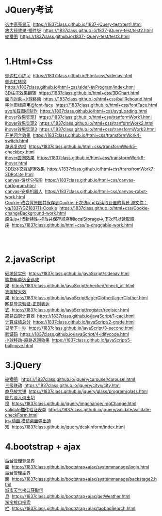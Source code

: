 # JQuery考试

 [选中高亮显示](https://1837class.github.io/1837-jQuery-test/test1.html)&nbsp;&nbsp;https://1837class.github.io/1837-jQuery-test/test1.html
 <br/>
 [放大镜效果-插件版](https://1837class.github.io/1837-jQuery-test/test2.html)&nbsp;&nbsp;https://1837class.github.io/1837-jQuery-test/test2.html
 <br/>
 [轮播图](https://1837class.github.io/1837-jQuery-test/test3.html)&nbsp;&nbsp;https://1837class.github.io/1837-jQuery-test/test3.html
 <br/> 
 <br/>


# 1.Html+Css

 [侧边栏小练习](https://1837class.github.io/html+css/sidenav.html)&nbsp;&nbsp;https://1837class.github.io/html+css/sidenav.html
 <br/>
 [侧边栏转换](https://1837class.github.io/html+css/sideNavProgram/index.html)<br/>
  https://1837class.github.io/html+css/sideNavProgram/index.html
 <br/>
 [3D柱子效果翻转](https://1837class.github.io/html+css/3DChart.html)&nbsp;&nbsp;https://1837class.github.io/html+css/3DChart.html
 <br/>
 [面向对象-小球移动](https://1837class.github.io/html+css/ballRebound.html)&nbsp;&nbsp;https://1837class.github.io/html+css/ballRebound.html
 <br/>
 [字体图标应用@font-face](https://1837class.github.io/html+css/fontFace.html)&nbsp;&nbsp;https://1837class.github.io/html+css/fontFace.html
 <br/>
 [svg加载图标制作](https://1837class.github.io/html+css/svgLoading.html)&nbsp;&nbsp;https://1837class.github.io/html+css/svgLoading.html
 <br/>
 [ihover效果实现1](https://1837class.github.io/html+css/tranformWork1.html)&nbsp;&nbsp;https://1837class.github.io/html+css/tranformWork1.html
 <br/>
 [ihover效果实现2](https://1837class.github.io/html+css/tranformWork2.html)&nbsp;&nbsp;https://1837class.github.io/html+css/tranformWork2.html
 <br/>
 [ihover效果实现3](https://1837class.github.io/html+css/transformWork3.html)&nbsp;&nbsp;https://1837class.github.io/html+css/transformWork3.html
 <br/>
 [开关闭合效果](https://1837class.github.io/html+css/transformWork4-switch.html)&nbsp;&nbsp;https://1837class.github.io/html+css/transformWork4-switch.html
 <br/>
 [单选复选框](https://1837class.github.io/html+css/transformWork5-checkbox.html)&nbsp;&nbsp;https://1837class.github.io/html+css/transformWork5-checkbox.html
 <br/>
 [ihover圆圈效果](https://1837class.github.io/html+css/transformWork6-ihover.html)&nbsp;&nbsp;https://1837class.github.io/html+css/transformWork6-ihover.html
 <br/>
 [3D球体交互旋转效果](https://1837class.github.io/html+css/transfromWork7-3DRotate.html)&nbsp;&nbsp;https://1837class.github.io/html+css/transfromWork7-3DRotate.html
 <br/>
 [canvas-饼状分布图](https://1837class.github.io/html+css/canvas-cartogram.html)&nbsp;&nbsp;https://1837class.github.io/html+css/canvas-cartogram.html
 <br/>
 [canvas-安卓机器人](https://1837class.github.io/html+css/canvas-robot-work.html)&nbsp;&nbsp;https://1837class.github.io/html+css/canvas-robot-work.html
 <br/>
 [Cookie-改变背景图并保存到Cookie,下次访问可以读取设置的背景,源文件：yq/1837/GZ183711-Cookie](https://1837class.github.io/html+css/Cookie-changeBackground-work.html)&nbsp;&nbsp;https://1837class.github.io/html+css/Cookie-changeBackground-work.html
 <br/>
 [原生js+H5新特性-拖放并保存顺序到localStorage中,下次可以读取顺序](https://1837class.github.io/html+css/js-draggable-work.html)&nbsp;&nbsp;https://1837class.github.io/html+css/js-draggable-work.html
 <br/>

 <br/>
 <br/>

# 2.javaScript
[砸地鼠实例](https://1837class.github.io/javaScript/catchmouse/catch.html)&nbsp;&nbsp;https://1837class.github.io/javaScript/sidenav.html
 <br/>
[购物车单选全选效果](https://1837class.github.io/javaScript/checked/check_all.html)&nbsp;&nbsp;https://1837class.github.io/javaScript/checked/check_all.html
 <br/>
[衣服放大效果](https://1837class.github.io/javaScript/lagerClother/lagerClother.html)&nbsp;&nbsp;https://1837class.github.io/javaScript/lagerClother/lagerClother.html
 <br/>
[网易登录验证-正则表达式](https://1837class.github.io/javaScript/register/register.html)&nbsp;&nbsp;https://1837class.github.io/javaScript/register/register.html
 <br/>
[简易四则计算器](https://1837class.github.io/javaScript/1-cacl.html)&nbsp;&nbsp;https://1837class.github.io/javaScript/1-cacl.html
 <br/>
[计算成绩总分](https://1837class.github.io/javaScript/2-grade.html)&nbsp;&nbsp;https://1837class.github.io/javaScript/2-grade.html
 <br/>
[显示下一秒](https://1837class.github.io/javaScript/3-second.html)&nbsp;&nbsp;https://1837class.github.io/javaScript/3-second.html
 <br/>
[验证码](https://1837class.github.io/javaScript/4-idifycode.html)&nbsp;&nbsp;https://1837class.github.io/javaScript/4-idifycode.html
 <br/>
[小球移动-原路返回效果](https://1837class.github.io/javaScript/5-ballmove.html)&nbsp;&nbsp;https://1837class.github.io/javaScript/5-ballmove.html
 <br/>

# 3.jQuery
[轮播图](https://1837class.github.io/jquery/carousel/carousel.html)
&nbsp;&nbsp;https://1837class.github.io/jquery/carousel/carousel.html
 <br/>
[三级联动](https://1837class.github.io/jquery/citys/city.html)&nbsp;&nbsp;https://1837class.github.io/jquery/citys/city.html
 <br/>
[商品放大镜](https://1837class.github.io/jquery/glass/program/glass.html)&nbsp;&nbsp;https://1837class.github.io/jquery/glass/program/glass.html
 <br/>
[图片淡入淡出切换](https://1837class.github.io/jquery/imgchange/imgChange.html)&nbsp;&nbsp;https://1837class.github.io/jquery/imgchange/imgChange.html
 <br/>
[validate插件验证表单](https://1837class.github.io/jquery/validate/validate-checkForm.html)&nbsp;&nbsp;https://1837class.github.io/jquery/validate/validate-checkForm.html
 <br/>
[jq+动画 模仿桌面弹出通知](https://1837class.github.io/jquery/deskInform/index.html)&nbsp;&nbsp;https://1837class.github.io/jquery/deskInform/index.html
 <br/>

# 4.bootstrap + ajax
[后台管理登录界面](https://1837class.github.io/bootstrap+ajax/systemmanage/login.html)&nbsp;&nbsp;https://1837class.github.io/bootstrap+ajax/systemmanage/login.html
 <br/>
[后台管理主界面](https://1837class.github.io/bootstrap+ajax/systemmanage/backstage2.html)&nbsp;&nbsp;https://1837class.github.io/bootstrap+ajax/systemmanage/backstage2.html
 <br/>
[城市天气接口获取信息](https://1837class.github.io/bootstrap+ajax/getWeather.html)&nbsp;&nbsp;https://1837class.github.io/bootstrap+ajax/getWeather.html
 <br/>
[淘宝接口搜索栏](https://1837class.github.io/bootstrap+ajax/taobaoSearch.html)&nbsp;&nbsp;https://1837class.github.io/bootstrap+ajax/taobaoSearch.html
 <br/>










